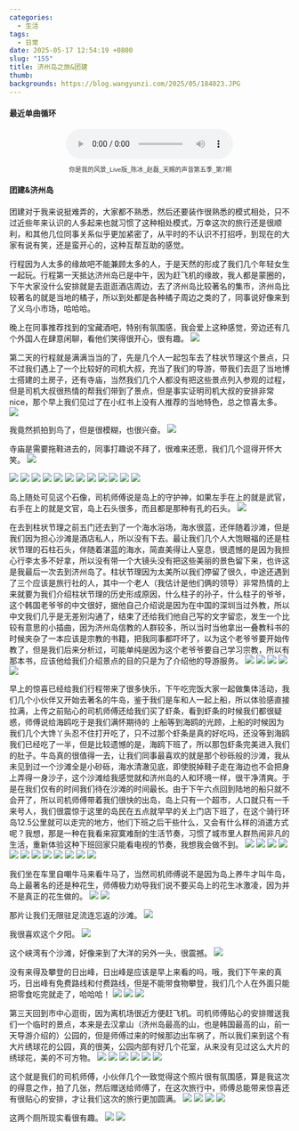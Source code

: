 ```yaml
---
categories:
  - 生活
tags:
  - 日常
date: 2025-05-17 12:54:19 +0800
slug: "155"
title: 济州岛之旅&团建
thumb: 
backgrounds: https://blog.wangyunzi.com/2025/05/184023.JPG
---
```


#### 最近单曲循环
<figure style="text-align: center; font-family: Arial, sans-serif; color: #333;">
  <figcaption style="text-align: left;font-size: 1.2em; font-weight: bold; margin-bottom: 5px;"></figcaption>
  <audio controls src="https://blog.wangyunzi.com/video/%E4%BD%A0%E6%98%AF%E6%88%91%E7%9A%84%E9%A3%8E%E6%99%AF_Live%E7%89%88_%E9%99%88%E5%86%B0_%E8%B5%B5%E7%A3%8A_%E5%A4%A9%E8%B5%90%E7%9A%84%E5%A3%B0%E9%9F%B3%E7%AC%AC%E4%BA%94%E5%AD%A3_%E7%AC%AC7%E6%9C%9F.mp3" style="width: 100%; max-width: 300px;"></audio>
  <figcaption style="font-size: 0.8em; margin-top: 10px;"> 你是我的风景_Live版_陈冰_赵磊_天赐的声音第五季_第7期</figcaption>
</figure>

#### 团建&济州岛
团建对于我来说挺难弄的，大家都不熟悉，然后还要装作很熟悉的模式相处，只不过近些年来认识的人多起来也就习惯了这种相处模式，万幸这次的旅行还是很顺利，和其他几位同事关系似乎更加紧密了，从平时的不认识不打招呼，到现在的大家有说有笑，还是蛮开心的，这种互帮互助的感觉。

行程因为人太多的缘故吧不能兼顾太多的人，于是天然的形成了我们几个年轻女生一起玩。行程第一天抵达济州岛已是中午，因为赶飞机的缘故，我人都是蒙圈的，下午大家没什么安排就是去逛逛酒店周边，去了济州岛比较著名的集市，济州岛比较著名的就是当地的橘子，所以到处都是各种橘子周边之类的了，同事说好像来到了义乌小市场，哈哈哈。

晚上在同事推荐找到的宝藏酒吧，特别有氛围感，我会爱上这种感觉，旁边还有几个外国人在肆意闲聊，看他们笑得很开心，很有趣。
![](https://blog.wangyunzi.com/2025/05/180009.jpg)

第二天的行程就是满满当当的了，先是几个人一起包车去了柱状节理这个景点，只不过我们遇上了一个比较好的司机大叔，充当了我们的导游，带我们去逛了当地博士搭建的土房子，还有寺庙，当然我们几个人都没有把这些景点列入参观的过程，但是司机大叔很热情的帮我们带到了景点，但是事实证明司机大叔的安排非常nice，那个早上我们见过了在小红书上没有人推荐的当地特色，总之惊喜太多。
![](https://blog.wangyunzi.com/2025/05/180035.JPG)

我竟然抓拍到鸟了，但是很模糊，也很兴奋。
![](https://blog.wangyunzi.com/2025/05/175654.JPG)

寺庙是需要拖鞋进去的，同事打趣说不拜了，很难来还愿，我们几个逗得开怀大笑。
![](https://blog.wangyunzi.com/2025/05/181104.JPG)

![](https://blog.wangyunzi.com/2025/05/181148.JPG)
![](https://blog.wangyunzi.com/2025/05/181252.JPG)
![](https://blog.wangyunzi.com/2025/05/181311.JPG)
![](https://blog.wangyunzi.com/2025/05/181331.JPG)
![](https://blog.wangyunzi.com/2025/05/181348.JPG)
![](https://blog.wangyunzi.com/2025/05/181409.JPG)
![](https://blog.wangyunzi.com/2025/05/181438.JPG)
![](https://blog.wangyunzi.com/2025/05/181520.JPG)
![](https://blog.wangyunzi.com/2025/05/181558.JPG)
![](https://blog.wangyunzi.com/2025/05/181638.JPG)
![](https://blog.wangyunzi.com/2025/05/181654.JPG)
![](https://blog.wangyunzi.com/2025/05/181717.JPG)

岛上随处可见这个石像，司机师傅说是岛上的守护神，如果左手在上的就是武官，右手在上的就是文官，岛上石头很多，而且都是那种有孔的石头。
![](https://blog.wangyunzi.com/2025/05/181728.JPG)

在去到柱状节理之前五门还去到了一个海水浴场，海水很蓝，还伴随着沙滩，但是我们因为担心沙滩是酒店私人，所以没有下去。最让我们几个人大饱眼福的还是柱状节理的石柱石头，伴随着湛蓝的海水，简直美得让人窒息，很遗憾的是因为我担心行李太多不好拿，所以没有带一个大镜头没有把这些美丽的景色留下来，也许这是我最后一次去到济州岛了。柱状节理因为太美所以我们停留了很久，中途还遇到了三个应该是旅行社的人，其中一个老人（我估计是他们俩的领导）非常热情的上来就要为我们介绍柱状节理的历史形成原因，什么柱子的孙子，什么柱子的爷爷，这个韩国老爷爷的中文很好，据他自己介绍说是因为在中国的深圳当过外教，所以中文我们几乎是无差别沟通了，结束了还给我们他自己写的文字留恋，发生一个比较有意思的小插曲，因为济州岛信教的人群较多，所以当时当他拿出一叠教科书的时候夹杂了一本应该是宗教的书籍，把我同事都吓坏了，以为这个老爷爷要开始传教了，但是我们后来分析过，可能单纯是因为这个老爷爷要自己学习宗教，所以有那本书，应该他给我们介绍景点的目的只是为了介绍他的导游服务。
![](https://blog.wangyunzi.com/2025/05/180700.JPG)
![](https://blog.wangyunzi.com/2025/05/180809.JPG)
![](https://blog.wangyunzi.com/2025/05/180854.JPG)
![](https://blog.wangyunzi.com/2025/05/180918.JPG)
![](https://blog.wangyunzi.com/2025/05/180935.JPG)

早上的惊喜已经给我们行程带来了很多快乐，下午吃完饭大家一起做集体活动，我们几个小伙伴又开始去著名的牛岛，鉴于我们是车和人一起上船，所以体验感直接拉满，上传之前贴心的司机师傅还给我们买了虾条，看到虾条的时候我们都很疑惑，师傅说给海鸥吃于是我们满怀期待的
上船等到海鸥的光顾，上船的时候因为我们几个大馋丫头忍不住打开吃了，只不过那个虾条是真的好吃吗，还没等到海鸥我们已经吃了一半，但是比较遗憾的是，海鸥下班了，所以那包虾条完美进入我们的肚子。牛岛真的很值得一去，让我们同事最喜欢的就是那个砂砾般的沙滩，我从未见到过一个沙滩全是小砂砾，海水清澈见底，即使脱掉鞋子走在海边也不会把身上弄得一身沙子，这个沙滩给我感觉就和济州岛的人和环境一样，很干净清爽。于是在我们仅有的时间我们待在沙滩的时间最长。由于下午六点回到陆地的船只就不会开了，所以司机师傅带着我们很快的出岛，岛上只有一个超市，人口就只有一千来号人，我们很震惊于这里的岛民在五点就早早的关上门店下班了，在这个骑行环岛12.5公里就可以走完的地方，他们下班之后干些什么，又会有什么样的消遣方式呢？我想，那是一种在我看来寂寞难耐的生活节奏，习惯了城市里人群热闹非凡的生活，重新体验这种下班回家只能看电视的节奏，我想我会做不到。
![](https://blog.wangyunzi.com/2025/05/181820.JPG)
![](https://blog.wangyunzi.com/2025/05/181838.JPG)
![](https://blog.wangyunzi.com/2025/05/181856.JPG)
![](https://blog.wangyunzi.com/2025/05/181938.JPG)
![](https://blog.wangyunzi.com/2025/05/181956.JPG)
![](https://blog.wangyunzi.com/2025/05/182029.JPG)
![](https://blog.wangyunzi.com/2025/05/182233.JPG)
![](https://blog.wangyunzi.com/2025/05/182311.JPG)
![](https://blog.wangyunzi.com/2025/05/182329.JPG)
![](https://blog.wangyunzi.com/2025/05/182411.JPG)
![](https://blog.wangyunzi.com/2025/05/182512.JPG)
![](https://blog.wangyunzi.com/2025/05/182556.JPG)

我们坐在车里自嘲牛马来看牛马了，当然司机师傅说不是因为岛上养牛才叫牛岛，岛上最著名的还是种花生，师傅极力劝导我们说不要买岛上的花生冰激凌，因为并不是真正的花生做的。
![](https://blog.wangyunzi.com/2025/05/182722.JPG)
![](https://blog.wangyunzi.com/2025/05/182925.JPG)

那片让我们无限驻足流连忘返的沙滩。
![](https://blog.wangyunzi.com/2025/05/183302.JPG)

我很喜欢这个夕阳。
![](https://blog.wangyunzi.com/2025/05/183429.JPG)

这个峡湾有个沙滩，好像来到了大洋的另外一头，很震撼。
![](https://blog.wangyunzi.com/2025/05/183512.JPG)

没有来得及攀登的日出峰，日出峰是应该是早上来看的吗，哦，我们下午来的真巧，日出峰有免费路线和付费路线，但是不能带食物攀登，我们几个人在外面只能把零食吃完就走了，哈哈哈！
![](https://blog.wangyunzi.com/2025/05/183545.JPG)
![](https://blog.wangyunzi.com/2025/05/183610.JPG)
![](https://blog.wangyunzi.com/2025/05/183641.JPG)

第三天回到市中心逛街，因为离机场很近方便赶飞机。司机师傅贴心的安排赠送我们一个临时的景点，本来是去汉拿山（济州岛最高的山，也是韩国最高的山，前一天导游介绍的）公园的，但是师傅过来的时候那边出车祸了，所以我们来到这个有大片绣球花的公园，真的很美，公园内部有好几个花室，从来没有见过这么大片的绣球花，美的不可方物。
![](https://blog.wangyunzi.com/2025/05/183654.JPG)
![](https://blog.wangyunzi.com/2025/05/183711.JPG)
![](https://blog.wangyunzi.com/2025/05/183854.JPG)
![](https://blog.wangyunzi.com/2025/05/184319.JPG)
![](https://blog.wangyunzi.com/2025/05/184335.JPG)
![](https://blog.wangyunzi.com/2025/05/184356.JPG)

这个就是我们的司机师傅，小伙伴几个一致觉得这个照片很有氛围感，算是我这次的得意之作，拍了几张，然后赠送给师傅了，在这次旅行中，师傅总能带来惊喜还有很贴心的安排，才让我们这次的旅行更加圆满。
![](https://blog.wangyunzi.com/2025/05/184416.JPG)
![](https://blog.wangyunzi.com/2025/05/184431.JPG)
![](https://blog.wangyunzi.com/2025/05/184527.JPG)
![](https://blog.wangyunzi.com/2025/05/184539.JPG)

这两个厕所现实看很有趣。
![](https://blog.wangyunzi.com/2025/05/184708.JPG)
![](https://blog.wangyunzi.com/2025/05/185821.jpg)